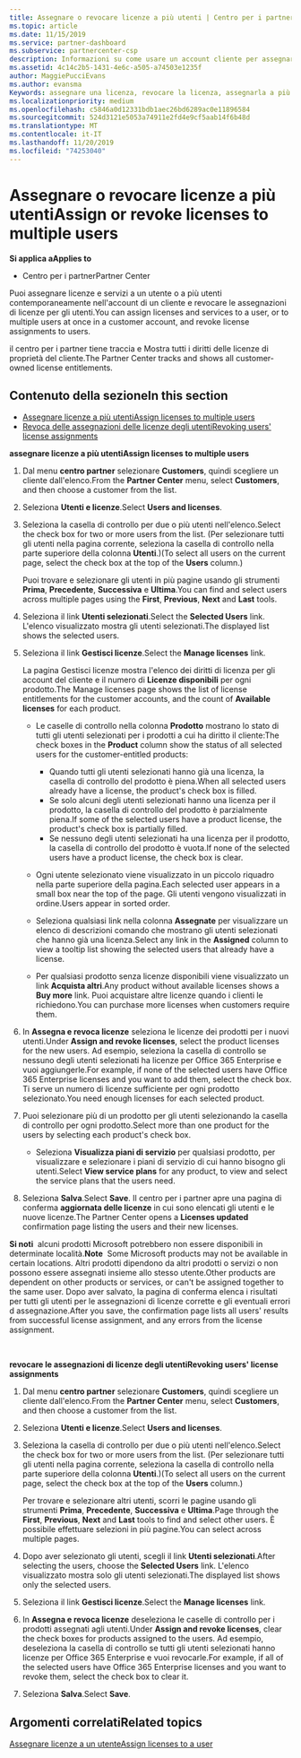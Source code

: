 ```yaml
---
title: Assegnare o revocare licenze a più utenti | Centro per i partner
ms.topic: article
ms.date: 11/15/2019
ms.service: partner-dashboard
ms.subservice: partnercenter-csp
description: Informazioni su come usare un account cliente per assegnare o revocare licenze e servizi a un utente o a più utenti contemporaneamente.
ms.assetid: 4c14c2b5-1431-4e6c-a505-a74503e1235f
author: MaggiePucciEvans
ms.author: evansma
Keywords: assegnare una licenza, revocare la licenza, assegnarla a più utenti,
ms.localizationpriority: medium
ms.openlocfilehash: c5846a0d12331bdb1aec26bd6289ac0e11896584
ms.sourcegitcommit: 524d3121e5053a74911e2fd4e9cf5aab14f6b48d
ms.translationtype: MT
ms.contentlocale: it-IT
ms.lasthandoff: 11/20/2019
ms.locfileid: "74253040"
---
```

# <a name="assign-or-revoke-licenses-to-multiple-users"></a><span data-ttu-id="8f83e-104">Assegnare o revocare licenze a più utenti</span><span class="sxs-lookup"><span data-stu-id="8f83e-104">Assign or revoke licenses to multiple users</span></span>

<span data-ttu-id="8f83e-105">**Si applica a**</span><span class="sxs-lookup"><span data-stu-id="8f83e-105">**Applies to**</span></span>

-  <span data-ttu-id="8f83e-106">Centro per i partner</span><span class="sxs-lookup"><span data-stu-id="8f83e-106">Partner Center</span></span>

<span data-ttu-id="8f83e-107">Puoi assegnare licenze e servizi a un utente o a più utenti contemporaneamente nell'account di un cliente e revocare le assegnazioni di licenze per gli utenti.</span><span class="sxs-lookup"><span data-stu-id="8f83e-107">You can assign licenses and services to a user, or to multiple users at once in a customer account, and revoke license assignments to users.</span></span>

<span data-ttu-id="8f83e-108">il centro per i partner tiene traccia e Mostra tutti i diritti delle licenze di proprietà del cliente.</span><span class="sxs-lookup"><span data-stu-id="8f83e-108">The Partner Center tracks and shows all customer-owned license entitlements.</span></span>

## <a name="in-this-section"></a><span data-ttu-id="8f83e-109">Contenuto della sezione</span><span class="sxs-lookup"><span data-stu-id="8f83e-109">In this section</span></span>


-   [<span data-ttu-id="8f83e-110">Assegnare licenze a più utenti</span><span class="sxs-lookup"><span data-stu-id="8f83e-110">Assign licenses to multiple users</span></span>](#assign-licenses-to-groups)
-   [<span data-ttu-id="8f83e-111">Revoca delle assegnazioni delle licenze degli utenti</span><span class="sxs-lookup"><span data-stu-id="8f83e-111">Revoking users' license assignments</span></span>](#revoking-licenses)

<a href="" id="assign-licenses-to-groups"></a>
<span data-ttu-id="8f83e-112">**assegnare licenze a più utenti**</span><span class="sxs-lookup"><span data-stu-id="8f83e-112">**Assign licenses to multiple users**</span></span>

1.  <span data-ttu-id="8f83e-113">Dal menu **centro partner** selezionare **Customers**, quindi scegliere un cliente dall'elenco.</span><span class="sxs-lookup"><span data-stu-id="8f83e-113">From the **Partner Center** menu, select **Customers**, and then choose a customer from the list.</span></span>
2.  <span data-ttu-id="8f83e-114">Seleziona **Utenti e licenze**.</span><span class="sxs-lookup"><span data-stu-id="8f83e-114">Select **Users and licenses**.</span></span>
3.  <span data-ttu-id="8f83e-115">Seleziona la casella di controllo per due o più utenti nell'elenco.</span><span class="sxs-lookup"><span data-stu-id="8f83e-115">Select the check box for two or more users from the list.</span></span> <span data-ttu-id="8f83e-116">(Per selezionare tutti gli utenti nella pagina corrente, seleziona la casella di controllo nella parte superiore della colonna **Utenti**.)</span><span class="sxs-lookup"><span data-stu-id="8f83e-116">(To select all users on the current page, select the check box at the top of the **Users** column.)</span></span>

    <span data-ttu-id="8f83e-117">Puoi trovare e selezionare gli utenti in più pagine usando gli strumenti **Prima**, **Precedente**, **Successiva** e **Ultima**.</span><span class="sxs-lookup"><span data-stu-id="8f83e-117">You can find and select users across multiple pages using the **First**, **Previous**, **Next** and **Last** tools.</span></span>

4.  <span data-ttu-id="8f83e-118">Seleziona il link **Utenti selezionati**.</span><span class="sxs-lookup"><span data-stu-id="8f83e-118">Select the **Selected Users** link.</span></span> <span data-ttu-id="8f83e-119">L'elenco visualizzato mostra gli utenti selezionati.</span><span class="sxs-lookup"><span data-stu-id="8f83e-119">The displayed list shows the selected users.</span></span>
5.  <span data-ttu-id="8f83e-120">Seleziona il link **Gestisci licenze**.</span><span class="sxs-lookup"><span data-stu-id="8f83e-120">Select the **Manage licenses** link.</span></span>

    <span data-ttu-id="8f83e-121">La pagina Gestisci licenze mostra l'elenco dei diritti di licenza per gli account del cliente e il numero di **Licenze disponibili** per ogni prodotto.</span><span class="sxs-lookup"><span data-stu-id="8f83e-121">The Manage licenses page shows the list of license entitlements for the customer accounts, and the count of **Available licenses** for each product.</span></span>

    -   <span data-ttu-id="8f83e-122">Le caselle di controllo nella colonna **Prodotto** mostrano lo stato di tutti gli utenti selezionati per i prodotti a cui ha diritto il cliente:</span><span class="sxs-lookup"><span data-stu-id="8f83e-122">The check boxes in the **Product** column show the status of all selected users for the customer-entitled products:</span></span>

        -   <span data-ttu-id="8f83e-123">Quando tutti gli utenti selezionati hanno già una licenza, la casella di controllo del prodotto è piena.</span><span class="sxs-lookup"><span data-stu-id="8f83e-123">When all selected users already have a license, the product's check box is filled.</span></span>
        -   <span data-ttu-id="8f83e-124">Se solo alcuni degli utenti selezionati hanno una licenza per il prodotto, la casella di controllo del prodotto è parzialmente piena.</span><span class="sxs-lookup"><span data-stu-id="8f83e-124">If some of the selected users have a product license, the product's check box is partially filled.</span></span>
        -   <span data-ttu-id="8f83e-125">Se nessuno degli utenti selezionati ha una licenza per il prodotto, la casella di controllo del prodotto è vuota.</span><span class="sxs-lookup"><span data-stu-id="8f83e-125">If none of the selected users have a product license, the check box is clear.</span></span>
    -   <span data-ttu-id="8f83e-126">Ogni utente selezionato viene visualizzato in un piccolo riquadro nella parte superiore della pagina.</span><span class="sxs-lookup"><span data-stu-id="8f83e-126">Each selected user appears in a small box near the top of the page.</span></span> <span data-ttu-id="8f83e-127">Gli utenti vengono visualizzati in ordine.</span><span class="sxs-lookup"><span data-stu-id="8f83e-127">Users appear in sorted order.</span></span>

    -   <span data-ttu-id="8f83e-128">Seleziona qualsiasi link nella colonna **Assegnate** per visualizzare un elenco di descrizioni comando che mostrano gli utenti selezionati che hanno già una licenza.</span><span class="sxs-lookup"><span data-stu-id="8f83e-128">Select any link in the **Assigned** column to view a tooltip list showing the selected users that already have a license.</span></span>

    -   <span data-ttu-id="8f83e-129">Per qualsiasi prodotto senza licenze disponibili viene visualizzato un link **Acquista altri**.</span><span class="sxs-lookup"><span data-stu-id="8f83e-129">Any product without available licenses shows a **Buy more** link.</span></span> <span data-ttu-id="8f83e-130">Puoi acquistare altre licenze quando i clienti le richiedono.</span><span class="sxs-lookup"><span data-stu-id="8f83e-130">You can purchase more licenses when customers require them.</span></span>

6.  <span data-ttu-id="8f83e-131">In **Assegna e revoca licenze** seleziona le licenze dei prodotti per i nuovi utenti.</span><span class="sxs-lookup"><span data-stu-id="8f83e-131">Under **Assign and revoke licenses**, select the product licenses for the new users.</span></span> <span data-ttu-id="8f83e-132">Ad esempio, seleziona la casella di controllo se nessuno degli utenti selezionati ha licenze per Office 365 Enterprise e vuoi aggiungerle.</span><span class="sxs-lookup"><span data-stu-id="8f83e-132">For example, if none of the selected users have Office 365 Enterprise licenses and you want to add them, select the check box.</span></span> <span data-ttu-id="8f83e-133">Ti serve un numero di licenze sufficiente per ogni prodotto selezionato.</span><span class="sxs-lookup"><span data-stu-id="8f83e-133">You need enough licenses for each selected product.</span></span>
7.  <span data-ttu-id="8f83e-134">Puoi selezionare più di un prodotto per gli utenti selezionando la casella di controllo per ogni prodotto.</span><span class="sxs-lookup"><span data-stu-id="8f83e-134">Select more than one product for the users by selecting each product's check box.</span></span>
    -   <span data-ttu-id="8f83e-135">Seleziona **Visualizza piani di servizio** per qualsiasi prodotto, per visualizzare e selezionare i piani di servizio di cui hanno bisogno gli utenti.</span><span class="sxs-lookup"><span data-stu-id="8f83e-135">Select **View service plans** for any product, to view and select the service plans that the users need.</span></span>

8.  <span data-ttu-id="8f83e-136">Seleziona **Salva**.</span><span class="sxs-lookup"><span data-stu-id="8f83e-136">Select **Save**.</span></span> <span data-ttu-id="8f83e-137">Il centro per i partner apre una pagina di conferma **aggiornata delle licenze** in cui sono elencati gli utenti e le nuove licenze.</span><span class="sxs-lookup"><span data-stu-id="8f83e-137">The Partner Center opens a **Licenses updated** confirmation page listing the users and their new licenses.</span></span>

<span data-ttu-id="8f83e-138">**Si noti**  alcuni prodotti Microsoft potrebbero non essere disponibili in determinate località.</span><span class="sxs-lookup"><span data-stu-id="8f83e-138">**Note**  Some Microsoft products may not be available in certain locations.</span></span> <span data-ttu-id="8f83e-139">Altri prodotti dipendono da altri prodotti o servizi o non possono essere assegnati insieme allo stesso utente.</span><span class="sxs-lookup"><span data-stu-id="8f83e-139">Other products are dependent on other products or services, or can't be assigned together to the same user.</span></span> <span data-ttu-id="8f83e-140">Dopo aver salvato, la pagina di conferma elenca i risultati per tutti gli utenti per le assegnazioni di licenze corrette e gli eventuali errori d assegnazione.</span><span class="sxs-lookup"><span data-stu-id="8f83e-140">After you save, the confirmation page lists all users' results from successful license assignment, and any errors from the license assignment.</span></span>

 

<a href="" id="revoking-licenses"></a>
<span data-ttu-id="8f83e-141">**revocare le assegnazioni di licenze degli utenti**</span><span class="sxs-lookup"><span data-stu-id="8f83e-141">**Revoking users' license assignments**</span></span>

1.  <span data-ttu-id="8f83e-142">Dal menu **centro partner** selezionare **Customers**, quindi scegliere un cliente dall'elenco.</span><span class="sxs-lookup"><span data-stu-id="8f83e-142">From the **Partner Center** menu, select **Customers**, and then choose a customer from the list.</span></span>
2.  <span data-ttu-id="8f83e-143">Seleziona **Utenti e licenze**.</span><span class="sxs-lookup"><span data-stu-id="8f83e-143">Select **Users and licenses**.</span></span>
3.  <span data-ttu-id="8f83e-144">Seleziona la casella di controllo per due o più utenti nell'elenco.</span><span class="sxs-lookup"><span data-stu-id="8f83e-144">Select the check box for two or more users from the list.</span></span> <span data-ttu-id="8f83e-145">(Per selezionare tutti gli utenti nella pagina corrente, seleziona la casella di controllo nella parte superiore della colonna **Utenti**.)</span><span class="sxs-lookup"><span data-stu-id="8f83e-145">(To select all users on the current page, select the check box at the top of the **Users** column.)</span></span>

    <span data-ttu-id="8f83e-146">Per trovare e selezionare altri utenti, scorri le pagine usando gli strumenti **Prima**, **Precedente**, **Successiva** e **Ultima**.</span><span class="sxs-lookup"><span data-stu-id="8f83e-146">Page through the **First**, **Previous**, **Next** and **Last** tools to find and select other users.</span></span> <span data-ttu-id="8f83e-147">È possibile effettuare selezioni in più pagine.</span><span class="sxs-lookup"><span data-stu-id="8f83e-147">You can select across multiple pages.</span></span>

4.  <span data-ttu-id="8f83e-148">Dopo aver selezionato gli utenti, scegli il link **Utenti selezionati**.</span><span class="sxs-lookup"><span data-stu-id="8f83e-148">After selecting the users, choose the **Selected Users** link.</span></span> <span data-ttu-id="8f83e-149">L'elenco visualizzato mostra solo gli utenti selezionati.</span><span class="sxs-lookup"><span data-stu-id="8f83e-149">The displayed list shows only the selected users.</span></span>
5.  <span data-ttu-id="8f83e-150">Seleziona il link **Gestisci licenze**.</span><span class="sxs-lookup"><span data-stu-id="8f83e-150">Select the **Manage licenses** link.</span></span>
6.  <span data-ttu-id="8f83e-151">In **Assegna e revoca licenze** deseleziona le caselle di controllo per i prodotti assegnati agli utenti.</span><span class="sxs-lookup"><span data-stu-id="8f83e-151">Under **Assign and revoke licenses**, clear the check boxes for products assigned to the users.</span></span> <span data-ttu-id="8f83e-152">Ad esempio, deseleziona la casella di controllo se tutti gli utenti selezionati hanno licenze per Office 365 Enterprise e vuoi revocarle.</span><span class="sxs-lookup"><span data-stu-id="8f83e-152">For example, if all of the selected users have Office 365 Enterprise licenses and you want to revoke them, select the check box to clear it.</span></span>
7.  <span data-ttu-id="8f83e-153">Seleziona **Salva**.</span><span class="sxs-lookup"><span data-stu-id="8f83e-153">Select **Save**.</span></span>

## <a name="related-topics"></a><span data-ttu-id="8f83e-154">Argomenti correlati</span><span class="sxs-lookup"><span data-stu-id="8f83e-154">Related topics</span></span>


[<span data-ttu-id="8f83e-155">Assegnare licenze a un utente</span><span class="sxs-lookup"><span data-stu-id="8f83e-155">Assign licenses to a user</span></span>](assign-licenses-to-users.md)

 

 




